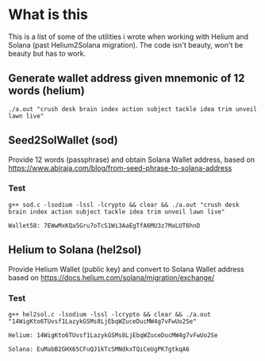 # What is this
This is a list of some of the utilities i wrote when working with Helium and Solana (past Helium2Solana migration).
The code isn't beauty, won't be beauty but has to work.

## Generate wallet address given mnemonic of 12 words (helium)
`./a.out "crush desk brain index action subject tackle idea trim unveil lawn live"`


## Seed2SolWallet (sod)
Provide 12 words (passphrase) and obtain Solana Wallet address, 
based on https://www.abiraja.com/blog/from-seed-phrase-to-solana-address


### Test

`g++ sod.c -lsodium -lssl -lcrypto && clear && ./a.out "crush desk brain index action subject tackle idea trim unveil lawn live"`

`Wallet58: 7EWwMxKQa5Gru7oTcS1Wi3AaEgTfA6MU3z7MaLUT6hnD`  



## Helium to Solana (hel2sol)
Provide Helium Wallet (public key) and convert to Solana Wallet address
based on https://docs.helium.com/solana/migration/exchange/

### Test
`g++ hel2sol.c -lsodium -lssl -lcrypto && clear && ./a.out  "14WigKto6TUvsf1LazykGSMs8LjEbqWZuceDucMW4g7vFwUo2Se"`

`Helium: 14WigKto6TUvsf1LazykGSMs8LjEbqWZuceDucMW4g7vFwUo2Se`

`Solana: EuMabB2GHX65CFuQJ1kTcSMNdkxTQiCeUgPK7gtkqA6`

